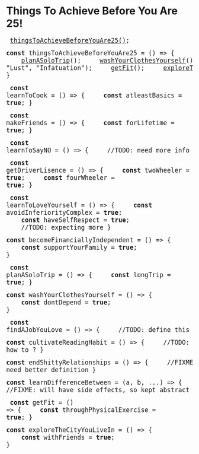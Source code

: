 # Things To Achieve Before You Are 25!
<big><pre>
[thingsToAchieveBeforeYouAre25()](#thingsToAchieveBeforeYouAre25);</pre></big>

<a name="thingsToAchieveBeforeYouAre25"></a>
<big><pre>
**const** thingsToAchieveBeforeYouAre25 = () => {
    &nbsp;&nbsp;&nbsp;&nbsp;[learnToCook](#learnToCook)();
    &nbsp;&nbsp;&nbsp;&nbsp;[makeFriends](#makeFriends)();
    &nbsp;&nbsp;&nbsp;&nbsp;[learnToSayNO](#learnToSayNO)();
    &nbsp;&nbsp;&nbsp;&nbsp;[getDriverLisence](#getDriverLisence)();
    &nbsp;&nbsp;&nbsp;&nbsp;[learnToLoveYourself](#learnToLoveYourself)();
    &nbsp;&nbsp;&nbsp;&nbsp;[becomeFinanciallyIndependent](#becomeFinanciallyIndependent)();
    &nbsp;&nbsp;&nbsp;&nbsp;[planASoloTrip](#planASoloTrip)();
    &nbsp;&nbsp;&nbsp;&nbsp;[washYourClothesYourself](#washYourClothesYourself)();
    &nbsp;&nbsp;&nbsp;&nbsp;[findAJobYouLove](#findAJobYouLove)();
    &nbsp;&nbsp;&nbsp;&nbsp;[cultivateReadingHabit](#cultivateReadingHabit)();
    &nbsp;&nbsp;&nbsp;&nbsp;[endShittyRelationships](#endShittyRelationships)();
    &nbsp;&nbsp;&nbsp;&nbsp;[learnDifferenceBetween](#learnDifferenceBetween)("Love", "Lust", "Infatuation");
    &nbsp;&nbsp;&nbsp;&nbsp;[getFit](#getFit)();
    &nbsp;&nbsp;&nbsp;&nbsp;[exploreTheCityYouLiveIn](#exploreTheCityYouLiveIn)();
}</pre></big>

<a name="learnToCook"></a>
<big><pre>
**const** learnToCook = () => {
    &nbsp;&nbsp;&nbsp;&nbsp;**const** atleastBasics = **true**;
}</pre></big>

<a name="makeFriends"></a>
<big><pre>
**const** makeFriends = () => {
    &nbsp;&nbsp;&nbsp;&nbsp;**const** forLifetime = **true**;
}</pre></big>

<a name="learnToSayNO"></a>
<big><pre>
**const** learnToSayNO = () => {
    &nbsp;&nbsp;&nbsp;&nbsp;//TODO: need more info
}</pre></big>

<a name="getDriverLisence"></a>
<big><pre>
**const** getDriverLisence = () => {
    &nbsp;&nbsp;&nbsp;&nbsp;**const** twoWheeler = **true**;
    &nbsp;&nbsp;&nbsp;&nbsp;**const** fourWheeler = **true**;
}</pre></big>

<a name="learnToLoveYourself"></a>
<big><pre>
**const** learnToLoveYourself = () => {
    &nbsp;&nbsp;&nbsp;&nbsp;**const** avoidInferiorityComplex = **true**;
    &nbsp;&nbsp;&nbsp;&nbsp;**const** haveSelfRespect = **true**;
    &nbsp;&nbsp;&nbsp;&nbsp;//TODO: expecting more
}</pre></big>

<a name="becomeFinanciallyIndependent"></a>
<big><pre>
**const** becomeFinanciallyIndependent = () => {
    &nbsp;&nbsp;&nbsp;&nbsp;**const** supportYourFamily = **true**;
}</pre></big>

<a name="planASoloTrip"></a>
<big><pre>
**const** planASoloTrip = () => {
    &nbsp;&nbsp;&nbsp;&nbsp;**const** longTrip = **true**;
}</pre></big>

<a name="washYourClothesYourself"></a>
<big><pre>
**const** washYourClothesYourself = () => {
    &nbsp;&nbsp;&nbsp;&nbsp;**const** dontDepend = **true**;
}</pre></big>

<a name="findAJobYouLove"></a>
<big><pre>
**const** findAJobYouLove = () => {
    &nbsp;&nbsp;&nbsp;&nbsp;//TODO: define this
}</pre></big>

<a name="cultivateReadingHabit"></a>
<big><pre>
**const** cultivateReadingHabit = () => {
    &nbsp;&nbsp;&nbsp;&nbsp;//TODO: how to ?
}</pre></big>

<a name="endShittyRelationships"></a>
<big><pre>
**const** endShittyRelationships = () => {
    &nbsp;&nbsp;&nbsp;&nbsp;//FIXME: need better definition
}</pre></big>

<a name="learnDifferenceBetween"></a>
<big><pre>
**const** learnDifferenceBetween = (a, b, ...) => {
    &nbsp;&nbsp;&nbsp;&nbsp; //FIXME: will have side effects, so kept abstract
}</pre></big>

<a name="getFit"></a>
<big><pre>
**const** getFit = () => {
    &nbsp;&nbsp;&nbsp;&nbsp;**const** throughPhysicalExercise = **true**;
}</pre></big>

<a name="exploreTheCityYouLiveIn"></a>
<big><pre>
**const** exploreTheCityYouLiveIn = () => {
    &nbsp;&nbsp;&nbsp;&nbsp;**const** withFriends = **true**;
}</pre></big>
